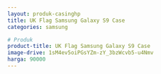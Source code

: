 ```yaml
---
layout: produk-casinghp
title: UK Flag Samsung Galaxy S9 Case
categories: samsung

# Produk
product-title: UK Flag Samsung Galaxy S9 Case
image-drive: 1sM4ev5oiPGsYZm-zY_3bzWcvb5-u4Nmv
harga: 90000
---
```

